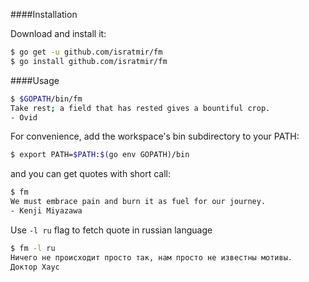 ####Installation

Download and install it:
```bash
$ go get -u github.com/isratmir/fm
$ go install github.com/isratmir/fm
```

####Usage

```bash
$ $GOPATH/bin/fm
Take rest; a field that has rested gives a bountiful crop. 
- Ovid
```

For convenience, add the workspace's bin subdirectory to your PATH:
```bash
$ export PATH=$PATH:$(go env GOPATH)/bin
```

and you can get quotes with short call:
```bash
$ fm
We must embrace pain and burn it as fuel for our journey. 
- Kenji Miyazawa
```

Use `-l ru` flag to fetch quote in russian language

```bash
$ fm -l ru
Ничего не происходит просто так, нам просто не известны мотивы. 
Доктор Хаус
```